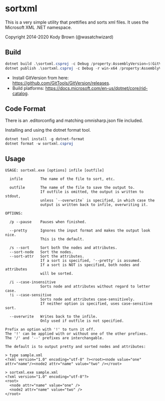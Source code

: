 # sortxml

This is a very simple utility that prettifies and sorts xml files.
It uses the Microsoft XML .NET namespace.

Copyright 2014-2020 Kody Brown (@wasatchwizard)

## Build

```powershell
dotnet build .\sortxml.csproj -c Debug /property:AssemblyVersion=$(GitVersion -ShowVariable SemVer) /property:Version=$(GitVersion -ShowVariable InformationalVersion) /property:FileVersion=$(GitVersion -ShowVariable SemVer)
dotnet publish .\sortxml.csproj -c Debug -r win-x64 /property:AssemblyVersion=$(GitVersion -ShowVariable SemVer) /property:Version=$(GitVersion -ShowVariable InformationalVersion) /property:FileVersion=$(GitVersion -ShowVariable SemVer)
```

* Install GitVersion from here: https://github.com/GitTools/GitVersion/releases.
* Build platforms: https://docs.microsoft.com/en-us/dotnet/core/rid-catalog.

## Code Format

There is an .editorconfig and matching omnisharp.json file included.

Installing and using the dotnet format tool.

```powershell
dotnet tool install -g dotnet-format
dotnet format -w sortxml.csproj
```

## Usage

```text
USAGE: sortxml.exe [options] infile [outfile]

  infile        The name of the file to sort, etc.

  outfile       The name of the file to save the output to.
                If outfile is omitted, the output is written to stdout,
                unless `--overwrite` is specified, in which case the
                output is written back to infile, overwriting it.

OPTIONS:

  /p --pause    Pauses when finished.

  --pretty      Ignores the input format and makes the output look nice.
                This is the default.

  /s --sort     Sort both the nodes and attributes.
  --sort-node   Sort the nodes.
  --sort-attr   Sort the attributes.
                If a sort is specified, '--pretty' is assumed.
                If a sort is NOT is specified, both nodes and attributes
                will be sorted.

  /i --case-insensitive
                Sorts node and attributes without regard to letter case.
  !i --case-sensitive
                Sorts node and attributes case-sensitively.
                If neither option is specified, uses case-sensitive sort.

  --overwrite   Writes back to the infile.
                Only used if outfile is not specified.

Prefix an option with '!' to turn it off.
The '!' can be applied with or without one of the other prefixes.
The '/' and '--' prefixes are interchangable.

The default is to output pretty and sorted nodes and attributes:

> type sample.xml
<?xml version="1.0" encoding="utf-8" ?><root><node value="one" attr="name"/><node2 attr="name" value="two" /></root>

> sortxml.exe sample.xml
<?xml version="1.0" encoding="utf-8"?>
<root>
  <node attr="name" value="one" />
  <node2 attr="name" value="two" />
</root>
```
